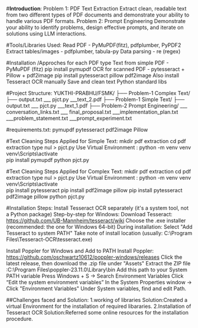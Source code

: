 #**Introduction**: 
Problem 1: PDF Text Extraction
  Extract clean, readable text from two different types of PDF documents and demonstrate your ability to handle various PDF formats.
Problem 2: Prompt Engineering
  Demonstrate your ability to identify problems, design effective prompts, and iterate on solutions using LLM interactions.

#Tools/Libraries Used:
Read PDF	                 -    PyMuPDF(fitz), pdfplumber, PyPDF2
Extract tables/images      -  	pdfplumber, tabula-py
Data parsing	             -    re (regex)


#Installation /Approches for each PDF type
Text from simple PDF       -	 PyMuPDF (fitz)	pip install pymupdf
OCR for scanned PDF	       -   pytesseract + Pillow + pdf2image	pip install pytesseract pillow pdf2image
Also install Tesseract OCR manually
Save and clean text	Python standard libs


#Project Structure:
YUKTHI-PRABHU/FSMK/
├── Problem-1 Complex Text/
    ├── output.txt
    ___ pjct.py
    ___text_2.pdf
├── Problem-1 Simple Text/
    ├── output.txt
    ___ pjct.py
    ___text_1.pdf
├── Problem-2 Prompt Engineering/
    ___ conversation_links.txt
    ___ final_proposal.txt
    ___implementation_plan.txt
    ___problem_statement.txt
    ___prompt_experiment.txt

#requirements.txt:
pymupdf
pytesseract
pdf2image
Pillow


#Text Cleaning Steps Applied for Simple Text:
mkdir pdf extraction
cd pdf extraction
type nul > pjct.py
Use Virtual Environment :
python -m venv venv
venv\Scripts\activate     
pip install pymupdf
python pjct.py

#Text Cleaning Steps Applied for Complex Text:
mkdir pdf extraction
cd pdf extraction
type nul > pjct.py
Use Virtual Environment :
python -m venv venv
venv\Scripts\activate     
pip install pytesseract
pip install pdf2image pillow
pip install pytesseract pdf2image pillow
python pjct.py

#Installation Steps:
Install Tesseract OCR separately (it's a system tool, not a Python package)
Step-by-step for Windows:
Download Tesseract: https://github.com/UB-Mannheim/tesseract/wiki
Choose the .exe installer (recommended: the one for Windows 64-bit)
During installation:
Select "Add Tesseract to system PATH"
Take note of install location (usually: C:\Program Files\Tesseract-OCR\tesseract.exe)

Install Poppler for Windows and Add to PATH
Install Poppler: https://github.com/oschwartz10612/poppler-windows/releases
Click the latest release, then download the .zip file under "Assets"
Extract the ZIP file :C:\Program Files\poppler-23.11.0\Library\bin
Add this path to your System PATH variable
Press Windows + S → Search Environment Variables
Click “Edit the system environment variables”
In the System Properties window → Click "Environment Variables"
Under System variables, find and edit Path.

##Challenges faced and Solution:
1.working of libraries
  Solution:Created a virtual Environment for the installation of required libararies.
2.Installation of Tesseract OCR
  Solution:Referred  some online resources for the installation procedure.




 






